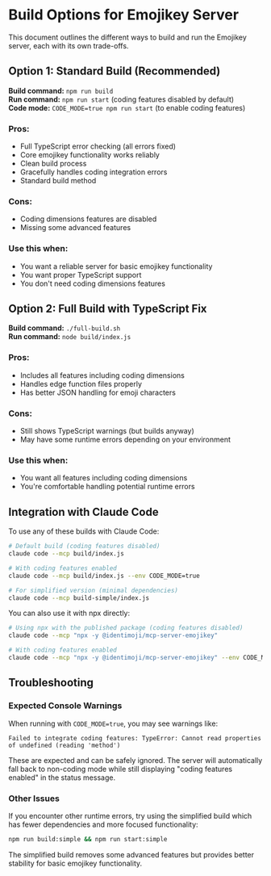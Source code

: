 # Build Options for Emojikey Server

This document outlines the different ways to build and run the Emojikey server, each with its own trade-offs.

## Option 1: Standard Build (Recommended)

**Build command:** `npm run build`  
**Run command:** `npm run start` (coding features disabled by default)  
**Code mode:** `CODE_MODE=true npm run start` (to enable coding features)

### Pros:
- Full TypeScript error checking (all errors fixed)
- Core emojikey functionality works reliably
- Clean build process 
- Gracefully handles coding integration errors
- Standard build method

### Cons:
- Coding dimensions features are disabled
- Missing some advanced features

### Use this when:
- You want a reliable server for basic emojikey functionality
- You want proper TypeScript support
- You don't need coding dimensions features

## Option 2: Full Build with TypeScript Fix

**Build command:** `./full-build.sh`  
**Run command:** `node build/index.js`

### Pros:
- Includes all features including coding dimensions
- Handles edge function files properly
- Has better JSON handling for emoji characters

### Cons:
- Still shows TypeScript warnings (but builds anyway)
- May have some runtime errors depending on your environment

### Use this when:
- You want all features including coding dimensions
- You're comfortable handling potential runtime errors


## Integration with Claude Code

To use any of these builds with Claude Code:

```bash
# Default build (coding features disabled)
claude code --mcp build/index.js

# With coding features enabled
claude code --mcp build/index.js --env CODE_MODE=true

# For simplified version (minimal dependencies)
claude code --mcp build-simple/index.js
```

You can also use it with npx directly:

```bash
# Using npx with the published package (coding features disabled)
claude code --mcp "npx -y @identimoji/mcp-server-emojikey"

# With coding features enabled
claude code --mcp "npx -y @identimoji/mcp-server-emojikey" --env CODE_MODE=true
```

## Troubleshooting

### Expected Console Warnings

When running with `CODE_MODE=true`, you may see warnings like:

```
Failed to integrate coding features: TypeError: Cannot read properties of undefined (reading 'method')
```

These are expected and can be safely ignored. The server will automatically fall back to non-coding mode while still displaying "coding features enabled" in the status message.

### Other Issues

If you encounter other runtime errors, try using the simplified build which has fewer dependencies and more focused functionality:

```bash
npm run build:simple && npm run start:simple
```

The simplified build removes some advanced features but provides better stability for basic emojikey functionality.